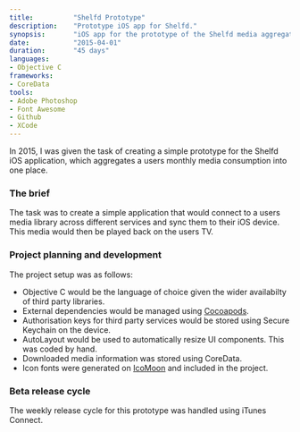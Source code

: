 ```yaml
---
title: 			"Shelfd Prototype"
description:	"Prototype iOS app for Shelfd."
synopsis:		"iOS app for the prototype of the Shelfd media aggregation app."
date:			"2015-04-01"
duration:		"45 days"
languages: 		
- Objective C
frameworks:
- CoreData
tools:
- Adobe Photoshop
- Font Awesome
- Github
- XCode
---
```


In 2015, I was given the task of creating a simple prototype for the Shelfd iOS application, which aggregates a users monthly media consumption into one place.

### The brief
The task was to create a simple application that would connect to a users media library across different services and sync them to their iOS device. This media would then be played back on the users TV.

### Project planning and development
The project setup was as follows:

- Objective C would be the language of choice given the wider availabilty of third party libraries.
- External dependencies would be managed using [Cocoapods](https://cocoapods.org/).
- Authorisation keys for third party services would be stored using Secure Keychain on the device.
- AutoLayout would be used to automatically resize UI components. This was coded by hand.
- Downloaded media information was stored using CoreData.
- Icon fonts were generated on [IcoMoon](https://icomoon.io/) and included in the project.

### Beta release cycle
The weekly release cycle for this prototype was handled using iTunes Connect.
